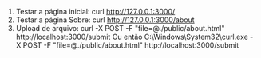 1. Testar a página inicial:
curl http://127.0.0.1:3000/
2. Testar a página Sobre:
curl http://127.0.0.1:3000/about
3. Upload de arquivo:
curl -X POST -F "file=@./public/about.html" http://localhost:3000/submit
Ou então C:\Windows\System32\curl.exe -X POST -F "file=@./public/about.html" http://localhost:3000/submit
